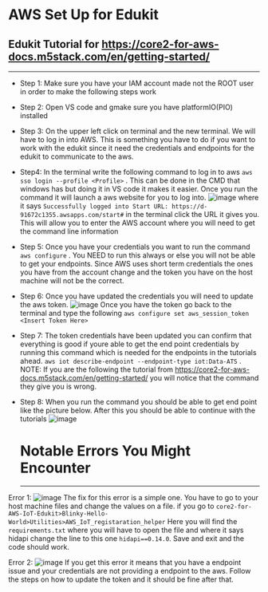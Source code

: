 # AWS Set Up for Edukit
## Edukit Tutorial for https://core2-for-aws-docs.m5stack.com/en/getting-started/
------------------------------------------------------------------------------------
- Step 1: Make sure you have your IAM account made not the ROOT user in order to make the following steps work
- Step 2: Open VS code and gmake sure you have platformIO(PIO) installed
- Step 3: On the upper left click on terminal and the new terminal. We will have to log in into AWS. This is something you have to do if you want to work with the edukit since it need the credentials and endpoints for the edukit to communicate to the aws.
- Step4: In the terminal write the following command to log in to aws `aws sso login --profile <Profile>` . This can be done in the CMD that windows has but doing it in VS code it makes it easier. Once you run the command it will launch a aws website for you to log into. 
![image](https://github.com/NightNovas/AWS-SDP-2023/assets/62362854/cb2b3798-d9da-43db-9079-3f5934700e49)
where it says `Successfully logged into Start URL: https://d-91672c1355.awsapps.com/start#` in the terminal click the URL it gives you. This will allow you to enter the AWS account where you will need to get the command line information
- Step 5: Once you have your credentials you want to run the command `aws configure` . You NEED to run this always or else you will not be able to get your endpoints. Since AWS uses short term credentials the ones you have from the account change and the token you have on the host machine will not be the correct.
- Step 6: Once you have updated the credentials you will need to update the aws token.
  ![image](https://github.com/NightNovas/AWS-SDP-2023/assets/62362854/7f1232d1-5106-434e-858f-6846abde1265)
  Once you have the token go back to the terminal and type the following `aws configure set aws_session_token <Insert Token Here>`
- Step 7: The token credentials have been updated you can confirm that everything is good if youre able to get the end point credentials by running this command which is needed for the endpoints in the tutorials ahead. `aws iot describe-endpoint --endpoint-type iot:Data-ATS` . NOTE: If you are the following the tutorial from https://core2-for-aws-docs.m5stack.com/en/getting-started/ you will notice that the command they give you is wrong.
- Step 8: When you run the command you should be able to get end point like the picture below. After this you should be able to continue with the tutorials
  ![image](https://github.com/NightNovas/AWS-SDP-2023/assets/62362854/3d8a4cc0-942f-483d-8711-dc1f999beab6)

  # Notable Errors You Might Encounter
   ------------------------------------------------------------------------------------
Error 1: ![image](https://github.com/NightNovas/AWS-SDP-2023/assets/62362854/cd7ea877-b57a-487e-bb80-e0e8de997af8)
The fix for this error is a simple one. You have to go to your host machine files and change the values on a file. 
if you go to `core2-for-AWS-IoT-Edukit>Blinky-Hello-World>Utilities>AWS_IoT_registaration_helper` Here you will find the `requirements.txt` where you will have to open the file and where it says hidapi change the line to this one `hidapi==0.14.0`. Save and exit and the code should work.

Error 2: ![image](https://github.com/NightNovas/AWS-SDP-2023/assets/62362854/92d53a88-dfcd-4740-9502-751c250cb31c)
If you get this error it means that you have a endpoint issue and your credentials are not providing a endpoint to the aws. Follow the steps on how to update the token and it should be fine after that.

